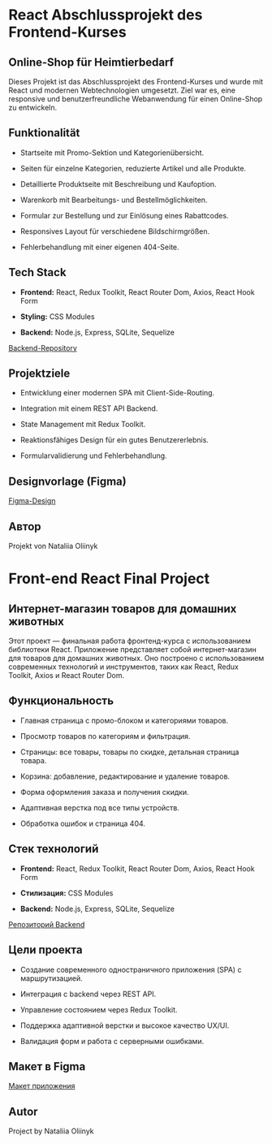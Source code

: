 # React Abschlussprojekt des Frontend-Kurses

## Online-Shop für Heimtierbedarf

Dieses Projekt ist das Abschlussprojekt des Frontend-Kurses und wurde mit React und modernen Webtechnologien umgesetzt. Ziel war es, eine responsive und benutzerfreundliche Webanwendung für einen Online-Shop zu entwickeln.

## Funktionalität

- Startseite mit Promo-Sektion und Kategorienübersicht.

- Seiten für einzelne Kategorien, reduzierte Artikel und alle Produkte.

- Detaillierte Produktseite mit Beschreibung und Kaufoption.

- Warenkorb mit Bearbeitungs- und Bestellmöglichkeiten.

- Formular zur Bestellung und zur Einlösung eines Rabattcodes.

- Responsives Layout für verschiedene Bildschirmgrößen.

- Fehlerbehandlung mit einer eigenen 404-Seite.

## Tech Stack

- **Frontend:** React, Redux Toolkit, React Router Dom, Axios, React Hook Form

- **Styling:** CSS Modules

- **Backend:** Node.js, Express, SQLite, Sequelize

[Backend-Repository](https://github.com/NataliiaOliinyk-gi/pet-shop-backend)

## Projektziele

- Entwicklung einer modernen SPA mit Client-Side-Routing.

- Integration mit einem REST API Backend.

- State Management mit Redux Toolkit.

- Reaktionsfähiges Design für ein gutes Benutzererlebnis.

- Formularvalidierung und Fehlerbehandlung.

## Designvorlage (Figma)

[Figma-Design](https://www.figma.com/design/8iptQGgZnHpFaKcMErrkmc/Front-end-React-project--Copy---Copy-?node-id=0-1&p=f&t=CBJ0LkMDSxtrJfaz-0)

## Автор

Projekt von Nataliia Oliinyk

# Front-end React Final Project

## Интернет-магазин товаров для домашних животных

Этот проект — финальная работа фронтенд-курса с использованием библиотеки React. Приложение представляет собой интернет-магазин для товаров для домашних животных. Оно построено с использованием современных технологий и инструментов, таких как React, Redux Toolkit, Axios и React Router Dom.

## Функциональность

- Главная страница с промо-блоком и категориями товаров.

- Просмотр товаров по категориям и фильтрация.

- Страницы: все товары, товары по скидке, детальная страница товара.

- Корзина: добавление, редактирование и удаление товаров.

- Форма оформления заказа и получения скидки.

- Адаптивная верстка под все типы устройств.

- Обработка ошибок и страница 404.

## Стек технологий

- **Frontend:** React, Redux Toolkit, React Router Dom, Axios, React Hook Form

- **Стилизация:** CSS Modules

- **Backend:** Node.js, Express, SQLite, Sequelize

[Репозиторий Backend](https://github.com/NataliiaOliinyk-gi/pet-shop-backend)

## Цели проекта

- Создание современного одностраничного приложения (SPA) с маршрутизацией.

- Интеграция с backend через REST API.

- Управление состоянием через Redux Toolkit.

- Поддержка адаптивной верстки и высокое качество UX/UI.

- Валидация форм и работа с серверными ошибками.

## Макет в Figma

[Макет приложения](https://www.figma.com/design/8iptQGgZnHpFaKcMErrkmc/Front-end-React-project--Copy---Copy-?node-id=0-1&p=f&t=CBJ0LkMDSxtrJfaz-0)

## Autor

Project by Nataliia Oliinyk

